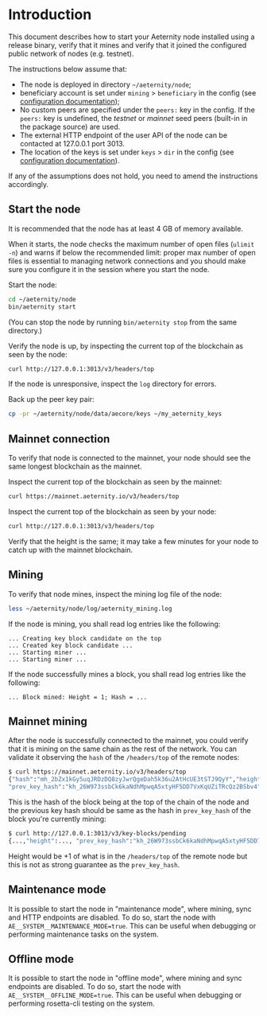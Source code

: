 # Introduction

This document describes how to start your Aeternity node installed using a release binary, verify that it mines and verify that it joined the configured public network of nodes (e.g. testnet).

The instructions below assume that:

* The node is deployed in directory `~/aeternity/node`;
* beneficiary account is set under `mining` > `beneficiary` in the config (see [configuration documentation](configuration.md));
* No custom peers are specified under the `peers:` key in the config. If the `peers:` key is undefined, the *testnet* or *mainnet* seed peers (built-in in the package source) are used.
* The external HTTP endpoint of the user API of the node can be contacted at 127.0.0.1 port 3013.
* The location of the keys is set under `keys` > `dir` in the config (see [configuration documentation](configuration.md)).

If any of the assumptions does not hold, you need to amend the instructions accordingly.

## Start the node

It is recommended that the node has at least 4 GB of memory available.

When it starts, the node checks the maximum number of open files (`ulimit -n`) and warns if below the recommended limit: proper max number of open files is essential to managing network connections and you should make sure you configure it in the session where you start the node.

Start the node:
```bash
cd ~/aeternity/node
bin/aeternity start
```

(You can stop the node by running `bin/aeternity stop` from the same directory.)

Verify the node is up, by inspecting the current top of the blockchain as seen by the node:
```bash
curl http://127.0.0.1:3013/v3/headers/top
```

If the node is unresponsive, inspect the `log` directory for errors.

Back up the peer key pair:
```bash
cp -pr ~/aeternity/node/data/aecore/keys ~/my_aeternity_keys
```

## Mainnet connection

To verify that node is connected to the mainnet, your node should see the same longest blockchain as the mainnet.

Inspect the current top of the blockchain as seen by the mainnet:
```bash
curl https://mainnet.aeternity.io/v3/headers/top
```

Inspect the current top of the blockchain as seen by your node:
```bash
curl http://127.0.0.1:3013/v3/headers/top
```

Verify that the height is the same; it may take a few minutes for your node to catch up with the mainnet blockchain.

## Mining

To verify that node mines, inspect the mining log file of the node:
```bash
less ~/aeternity/node/log/aeternity_mining.log
```

If the node is mining, you shall read log entries like the following:
```
... Creating key block candidate on the top
... Created key block candidate ...
... Starting miner ...
... Starting miner ...
```

If the node successfully mines a block, you shall read log entries like the following:
```
... Block mined: Height = 1; Hash = ...
```

## Mainnet mining

After the node is successfully connected to the mainnet, you could verify that it is mining on the same chain as the rest of the network.
You can validate it observing the `hash` of the `/headers/top` of the remote nodes:
```bash
$ curl https://mainnet.aeternity.io/v3/headers/top
{"hash":"mh_2bZx1kGy5uqJRDzDQ8zyJwrQgeDah5k36u2AtHcUE3tSTJ9QyY","height":935925,...,
"prev_key_hash":"kh_26W973ssbCk6kaNdhMpwqA5xtyHF5DD7VxKqUZiTRcQz2BSbv4",...}
```

This is the hash of the block being at the top of the chain of the node and the
previous key hash should be same as the hash in `prev_key_hash` of the block
you're currently mining:

```bash
$ curl http://127.0.0.1:3013/v3/key-blocks/pending
{...,"height":..., "prev_key_hash":"kh_26W973ssbCk6kaNdhMpwqA5xtyHF5DD7VxKqUZiTRcQz2BSbv4", ...}
```

Height would be +1 of what is in the `/headers/top` of the remote node but this is not as strong guarantee as the `prev_key_hash`.



## Maintenance mode

It is possible to start the node in "maintenance mode", where mining, sync and HTTP
endpoints are disabled. To do so, start the node with `AE__SYSTEM__MAINTENANCE_MODE=true`.
This can be useful when debugging or performing maintenance tasks on the system.

## Offline mode

It is possible to start the node in "offline mode", where mining and sync
endpoints are disabled. To do so, start the node with `AE__SYSTEM__OFFLINE_MODE=true`.
This can be useful when debugging or performing rosetta-cli testing on the system.
